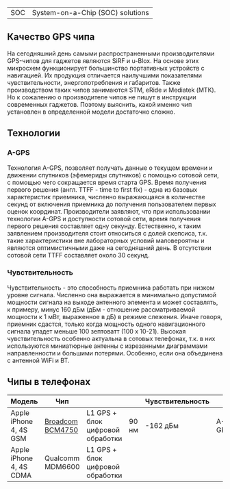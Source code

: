 |||
|-|-|
|SOC|System-on-a-Chip (SOC) solutions|

## Качество GPS чипа

На сегодняшний день самыми распространенными производителями GPS-чипов для гаджетов являются SiRF и u-Blox. На основе этих микросхем функционирует большинство портативных устройств с навигацией. Их продукция отличается наилучшими показателями чувствительности, энергопотребления и габаритов. Также производством таких чипов занимаются STM, eRide и Mediatek (МТК). Но к сожалению о производителе чипов не пишут в инструкции современных гаджетов. Поэтому выяснить, какой именно чип установлен в определенной модели достаточно сложно.

## Технологии
### A-GPS
Технология A-GPS, позволяет получать данные о текущем времени и движении спутников (эфемериды спутников) с помощью сотовой сети, с помощью чего сокращается время старта GPS.
Время получения первого решения (англ. TTFF - time to first fix) - одна из базовых характеристик приемника, численно выражающаяся в количестве секунд от включения приемника до получения пользователем первых оценок координат.
Производители заявляют, что при использовании технологии A-GPS и доступности сотовой сети, время получения первого решения составляет одну секунду.
Естественно, к таким заявлением производителя стоит относиться с долей скепсиса, т.к. такие характеристики вне лабораторных условий маловероятны и являются оптимистичными даже на сегодняшний день.
В отсутствии сотовой сети TTFF составляет около 30 секунд.

### Чувствительность
Чувствительность - это способность приемника работать при низком уровне сигнала.
Численно она выражается в минимально допустимой мощности сигнала на выходе антенного элемента и может составлять, к примеру, минус 160 дБм (дБм - отношение рассматриваемой мощности к 1 мВт, выраженное в дБ) в режиме слежения. Иначе говоря, приемник сдастся, только когда мощность одного навигационного сигнала упадет меньше 100 зептоватт (100 x 10-21).
Высокая чувствительность особенно актуальна в сотовых телефонах, т.к. в них используются миниатюрные антенны с изрезанными диаграммами направленности и большими потерями. Особенно, если она объединена с антенной WiFi и BT.

## Чипы в телефонах

|Модель|Чип|||Чувствительность||Энергопотребление|
|-|-|-|-|-|-|-|
|Apple iPhone 4, 4S GSM|[Broadcom BCM4750](http://droid-developers.org/images/e/e5/BCM4750.pdf)|L1 GPS + блок цифровой обработки|90 нм|-162 дБм|A-GPS|13 мВт|
|Apple iPhone 4, 4S CDMA|Qualcomm MDM6600|L1 GPS + блок цифровой обработки|